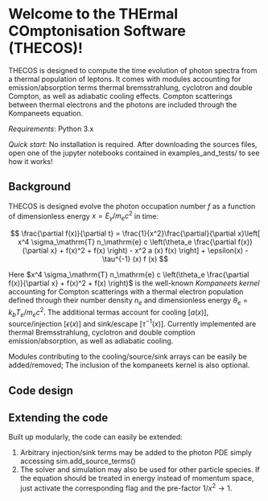 # Welcome to the THErmal COmptonisation Software (THECOS)!

THECOS is designed to compute the time evolution of photon spectra from a thermal population of leptons. It comes with modules accounting for emission/absorption terms thermal bremsstrahlung, cyclotron and double Compton, as well as adiabatic cooling effects. Compton scatterings between thermal electrons and the photons are included through the Kompaneets equation. 

*Requirements*: Python 3.x

*Quick start*: No installation is required. After downloading the sources files, open one of the jupyter notebooks contained in examples_and_tests/ to see how it works! 

## Background

THECOS is designed evolve the photon occupation number $f$ as a function of dimensionless energy $x=E_\gamma/m_e c^2$ in time:

$$ \frac{\partial f(x)}{\partial t}  = \frac{1}{x^2}\frac{\partial}{\partial x}\left[   x^4 \sigma_\mathrm{T} n_\mathrm{e} c \left(\theta_e \frac{\partial f(x)}{\partial x} + f(x)^2 + f(x) \right)  -  x^2 a (x)  f(x) \right]
    + \epsilon(x) - \tau^{-1} (x) f (x) $$

Here 
$x^4 \sigma_\mathrm{T} n_\mathrm{e} c \left(\theta_e \frac{\partial f(x)}{\partial x} + f(x)^2 + f(x) \right)$ 
is the well-known *Kompaneets kernel* accounting for Compton scatterings with a thermal electron population defined through their number density $n_e$ and dimensionless energy $\theta_e = k_b T_e /m_e c^2$.
The additional termas account for cooling $\left[a(x)\right]$, source/injection $\left[\epsilon(x)\right]$ and sink/escape $\left[\tau^{-1}(x)\right]$. Currently implemented are thermal Bremsstrahlung, cyclotron and double comption emission/absorption, as well as adiabatic cooling.

Modules contributing to the cooling/source/sink arrays can be easily be added/removed; The inclusion of the kompaneets kernel is also optional. 

## Code design



## Extending the code
Built up modularly, the code can easily be extended: 
1. Arbitrary injection/sink terms may be added to the photon PDE simply accessing sim.add_source_terms() 
2. The solver and simulation may also be used for other particle species. If the equation should be treated in energy instead of momentum space, just activate the corresponding flag and the pre-factor $1/x^2 \rightarrow 1$. 

